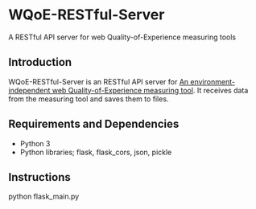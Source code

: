 # WQoE-RESTful-Server
A RESTful API server for web Quality-of-Experience measuring tools

## Introduction
WQoE-RESTful-Server is an RESTful API server for [An environment-independent web Quality-of-Experience measuring tool](https://https://github.com/ku-asteam/WQoE-Extension). It receives data from the measuring tool and saves them to files. 

## Requirements and Dependencies
* Python 3
* Python libraries; flask, flask_cors, json, pickle

## Instructions
python flask_main.py
